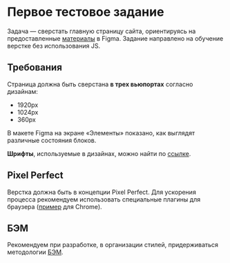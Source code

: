 # Первое тестовое задание

Задача — сверстать главную страницу сайта, ориентируясь на предоставленные
[материалы](https://www.figma.com/design/uKDKIf28damyLHA5RJIGeH/SNP%3A-FE-internship?node-id=0-1&node-type=CANVAS&t=EAbUK4NVGwpzUhWW-0)
в Figma. Задание направлено на обучение верстке без использования JS.

## Требования

Страница должна быть сверстана **в трех вьюпортах** согласно дизайнам:

- 1920px
- 1024px
- 360px

В макете Figma на экране «Элементы» показано, как выглядят различные состояния блоков.

**Шрифты**, используемые в дизайнах, можно найти по
[ссылке](https://fonts.google.com/specimen/Roboto?query=Roboto).

## Pixel Perfect

Верстка должна быть в концепции Pixel Perfect. Для
ускорения процесса рекомендуем использовать специальные плагины для
браузера ([пример](https://chromewebstore.google.com/detail/perfectpixel-by-welldonec/dkaagdgjmgdmbnecmcefdhjekcoceebi)
для Chrome).

## БЭМ

Рекомендуем при разработке, в организации стилей, придерживаться методологии
[БЭМ](https://ru.bem.info/methodology/quick-start/).
